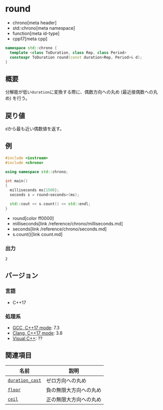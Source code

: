 # round
* chrono[meta header]
* std::chrono[meta namespace]
* function[meta id-type]
* cpp17[meta cpp]

```cpp
namespace std::chrono {
  template <class ToDuration, class Rep, class Period>
  constexpr ToDuration round(const duration<Rep, Period>& d);
}
```

## 概要
分解能が低い`duration`に変換する際に、偶数方向への丸め (最近接偶数への丸め) を行う。


## 戻り値
`d`から最も近い偶数値を返す。


## 例
```cpp example
#include <iostream>
#include <chrono>

using namespace std::chrono;

int main()
{
  milliseconds ms{1500};
  seconds s = round<seconds>(ms);

  std::cout << s.count() << std::endl;
}
```
* round[color ff0000]
* milliseconds[link /reference/chrono/milliseconds.md]
* seconds[link /reference/chrono/seconds.md]
* s.count()[link count.md]

### 出力
```
2
```

## バージョン
### 言語
- C++17

### 処理系
- [GCC, C++17 mode](/implementation.md#gcc): 7.3
- [Clang, C++17 mode](/implementation.md#clang): 3.8
- [Visual C++](/implementation.md#visual_cpp): ??


## 関連項目

| 名前 | 説明 |
|------|------|
| [`duration_cast`](/reference/chrono/duration_cast.md) | ゼロ方向への丸め |
| [`floor`](floor.md)                                   | 負の無限大方向への丸め |
| [`ceil`](ceil.md)                                     | 正の無限大方向への丸め |

